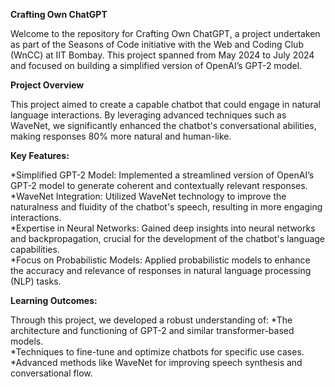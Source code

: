 **Crafting Own ChatGPT**

Welcome to the repository for Crafting Own ChatGPT, a project undertaken as part of the Seasons of Code initiative with the Web and Coding Club (WnCC) at IIT Bombay. This project spanned from May 2024 to July 2024 and focused on building a simplified version of OpenAI’s GPT-2 model.

**Project Overview**

This project aimed to create a capable chatbot that could engage in natural language interactions. By leveraging advanced techniques such as WaveNet, we significantly enhanced the chatbot's conversational abilities, making responses 80% more natural and human-like.

**Key Features:**

*Simplified GPT-2 Model: Implemented a streamlined version of OpenAI’s GPT-2 model to generate coherent and contextually relevant responses.<br>
*WaveNet Integration: Utilized WaveNet technology to improve the naturalness and fluidity of the chatbot's speech, resulting in more engaging interactions.<br>
*Expertise in Neural Networks: Gained deep insights into neural networks and backpropagation, crucial for the development of the chatbot's language capabilities.<br>
*Focus on Probabilistic Models: Applied probabilistic models to enhance the accuracy and relevance of responses in natural language processing (NLP) tasks.

**Learning Outcomes:**

Through this project, we developed a robust understanding of:
*The architecture and functioning of GPT-2 and similar transformer-based models.<br>
*Techniques to fine-tune and optimize chatbots for specific use cases.<br>
*Advanced methods like WaveNet for improving speech synthesis and conversational flow.
